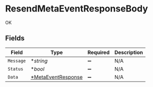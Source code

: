 # ResendMetaEventResponseBody

OK


## Fields

| Field                                        | Type                                         | Required                                     | Description                                  |
| -------------------------------------------- | -------------------------------------------- | -------------------------------------------- | -------------------------------------------- |
| `Message`                                    | **string*                                    | :heavy_minus_sign:                           | N/A                                          |
| `Status`                                     | **bool*                                      | :heavy_minus_sign:                           | N/A                                          |
| `Data`                                       | [*MetaEventResponse](./metaeventresponse.md) | :heavy_minus_sign:                           | N/A                                          |